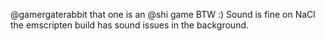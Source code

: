 @gamergaterabbit that one is an @shi game BTW :) Sound is fine on NaCl the emscripten build has sound issues in the background.